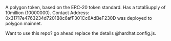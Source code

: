 A polygon token, based on the ERC-20 token standard. Has a totalSupply of 10million (10000000).
Contact Address: 0x31717e4763234d7201B8c6afF301Cc6AdBeF230D was deployed to polygon mainnet.

Want to use this repo? go ahead replace the details @hardhat.config.js.